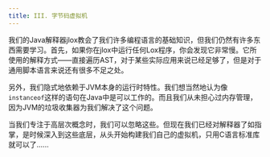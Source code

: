```yaml
---
title: III. 字节码虚拟机
---
```


我们的Java解释器jlox教会了我们许多编程语言的基础知识，但我们仍然有许多东西需要学习。首先，如果你在jlox中运行任何Lox程序，你会发现它非常慢。它所使用的解释方式——直接遍历AST，对于某些实际应用来说已经足够了，但是对于通用脚本语言来说还有很多不足之处。

另外，我们隐式地依赖于JVM本身的运行时特性。我们想当然地认为像`instanceof`这样的语句在Java中是可以工作的。而且我们从未担心过内存管理，因为JVM的垃圾收集器为我们解决了这个问题。

当我们专注于高层次概念时，我们可以忽略这些。但现在我们已经对解释器了如指掌，是时候深入到这些底层，从头开始构建我们自己的虚拟机，只用C语言标准库就可以了......